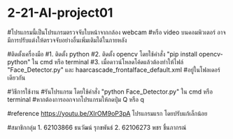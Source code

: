 # 2-21-AI-project01
#โปรแกรมนี้เป็นโปรแกรมตรวจจับใบหน้าจากกล้อง webcam
#หรือ video บนคอมพิวเตอร์ อาจมีการปรับแต่งให้ตรวจจับอย่างอื่นเพิ่มเติมได้ในภายหลัง

#ติดตั้งเครื่องมือ 
    #1. ติดตั้ง python
    #2. ติดตั้ง opencv โดยใช้คำสั่ง "pip install opencv-python" ใน cmd หรือ terminal
    #3. เมื่อดาวน์โหลดโค้ดแล้วต้องทำให้ไฟล์ "Face_Detector.py" และ haarcascade_frontalface_default.xml 
        #อยู่ในโฟลเดอร์เดียวกัน
    
#วิธีการใช้งาน 
    #รันโปรแกรม โดยใช้คำสั่ง "python Face_Detector.py" ใน cmd หรือ terminal
    #หากต้องการออกจากโปรแกรมให้กดปุ่ม Q หรือ q
    
#reference
    https://youtu.be/XIrOM9oP3pA โปรแกรมแรก โดยปรับแก้เล็กน้อย

#สมาชิกกลุ่ม
    1. 62103866 ธนวัฒน์ รุกขพันธ์
    2. 62106273 พชร ชื่นภากรณ์
    
